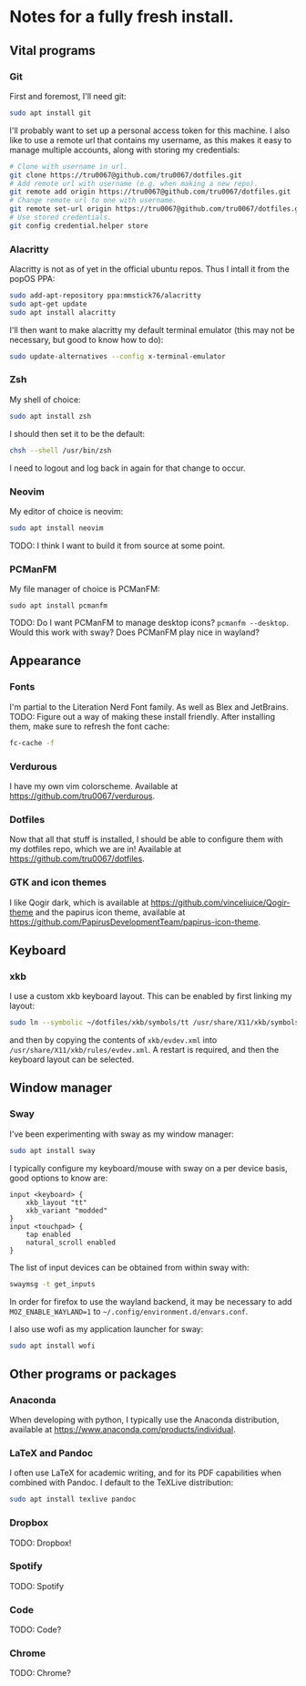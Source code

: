 # Notes for a fully fresh install.

## Vital programs

### Git
First and foremost, I'll need git:
```bash
sudo apt install git
```
I'll probably want to set up a personal access token for this machine. I also
like to use a remote url that contains my username, as this makes it easy to
manage multiple accounts, along with storing my credentials:
```bash
# Clone with username in url.
git clone https://tru0067@github.com/tru0067/dotfiles.git
# Add remote url with username (e.g. when making a new repo).
git remote add origin https://tru0067@github.com/tru0067/dotfiles.git
# Change remote url to one with username.
git remote set-url origin https://tru0067@github.com/tru0067/dotfiles.git
# Use stored credentials.
git config credential.helper store
```

### Alacritty
Alacritty is not as of yet in the official ubuntu repos. Thus I intall it from
the popOS PPA:
```bash
sudo add-apt-repository ppa:mmstick76/alacritty
sudo apt-get update
sudo apt install alacritty
```
I'll then want to make alacritty my default terminal emulator (this may not be
necessary, but good to know how to do):
```bash
sudo update-alternatives --config x-terminal-emulator
```

### Zsh
My shell of choice:
```bash
sudo apt install zsh
```
I should then set it to be the default:
```bash
chsh --shell /usr/bin/zsh
```
I need to logout and log back in again for that change to occur.

### Neovim
My editor of choice is neovim:
```bash
sudo apt install neovim
```

TODO: I think I want to build it from source at some point.

### PCManFM
My file manager of choice is PCManFM:
```
sudo apt install pcmanfm
```

TODO: Do I want PCManFM to manage desktop icons? `pcmanfm --desktop`. Would this
work with sway? Does PCManFM play nice in wayland?

## Appearance

### Fonts
I'm partial to the Literation Nerd Font family. As well as Blex and JetBrains.
TODO: Figure out a way of making these install friendly.
After installing them, make sure to refresh the font cache:
```bash
fc-cache -f
```

### Verdurous
I have my own vim colorscheme. Available at
<https://github.com/tru0067/verdurous>.

### Dotfiles
Now that all that stuff is installed, I should be able to configure them with my
dotfiles repo, which we are in! Available at
<https://github.com/tru0067/dotfiles>.

### GTK and icon themes
I like Qogir dark, which is available at
<https://github.com/vinceliuice/Qogir-theme> and the papirus icon theme,
available at <https://github.com/PapirusDevelopmentTeam/papirus-icon-theme>.

## Keyboard

### xkb
I use a custom xkb keyboard layout. This can be enabled by first linking my
layout:
```bash
sudo ln --symbolic ~/dotfiles/xkb/symbols/tt /usr/share/X11/xkb/symbols
```
and then by copying the contents of `xkb/evdev.xml` into
`/usr/share/X11/xkb/rules/evdev.xml`. A restart is required, and then the
keyboard layout can be selected.

## Window manager

### Sway
I've been experimenting with sway as my window manager:
```bash
sudo apt install sway
```

I typically configure my keyboard/mouse with sway on a per device basis, good
options to know are:
```
input <keyboard> {
    xkb_layout "tt"
    xkb_variant "modded"
}
input <touchpad> {
    tap enabled
    natural_scroll enabled
}
```
The list of input devices can be obtained from within sway with:
```bash
swaymsg -t get_inputs
```

In order for firefox to use the wayland backend, it may be necessary to add
`MOZ_ENABLE_WAYLAND=1` to `~/.config/environment.d/envars.conf`.

I also use wofi as my application launcher for sway:
```bash
sudo apt install wofi
```

## Other programs or packages

### Anaconda
When developing with python, I typically use the Anaconda distribution,
available at <https://www.anaconda.com/products/individual>.

### LaTeX and Pandoc
I often use LaTeX for academic writing, and for its PDF capabilities when
combined with Pandoc. I default to the TeXLive distribution:
```bash
sudo apt install texlive pandoc
```

### Dropbox
TODO: Dropbox!

### Spotify
TODO: Spotify

### Code
TODO: Code?

### Chrome
TODO: Chrome?
